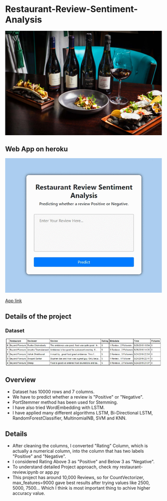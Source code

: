 # Restaurant-Review-Sentiment-Analysis

![alt text](https://github.com/vishvpatel-97/Restaurant-Review-Sentiment-Analysis/blob/main/README-Resources/restaurant.jpg)

## Web App on heroku

![alt text](https://github.com/vishvpatel-97/Restaurant-Review-Sentiment-Analysis/blob/main/README-Resources/restaurant.gif)

[App link](https://restaurants-sentiment-analysis.herokuapp.com/)

## Details of the project

### Dataset

![alt text](https://github.com/vishvpatel-97/Restaurant-Review-Sentiment-Analysis/blob/main/README-Resources/dataset.jpg)

## Overview

- Dataset has 10000 rows and 7 columns.
- We have to predict whether a review is "Positive" or "Negative".
- PortStemmer method has been used for Stemming.
- I have also tried WordEmbedding with LSTM.
- I have applied many different algorithms LSTM, Bi-Directional LSTM, RandomForestClassifier, MultinomialNB, SVM and KNN.

## Details
- After cleaning the columns, I converted "Rating" Column, which is actually a numerical column, into the column that has two labels "Positive" and "Negative".
- I considered Rating Above 3 as "Positive" and Below 3 as "Negative".
- To understand detailed Project approach, check my restaurant-review.ipynb or app.py
- This project has around 10,000 Reviews, so for CountVectorizer, max_features=9000 gave best results after trying values like 2500, 5000, 7500... Which I think is most important thing to achive higher accuracy value.
